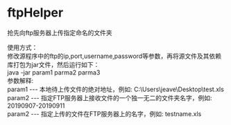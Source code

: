 # ftpHelper
抢先向ftp服务器上传指定命名的文件夹  

使用方式：  
修改源程序中的ftp的ip,port,username,password等参数，再将源文件及其依赖库打包为jar文件，然后运行如下：  
java -jar param1 parma2 parma3  
参数解释:   
param1 --- 本地待上传文件的绝对地址，例如: C:\Users\jeave\Desktop\test.xls  
param2 --- 指定FTP服务器上接收文件的一个独一无二的文件夹名字，例如: 20190907-20190911  
param2 --- 指定上传的文件在FTP服务器上的名字，例如: testname.xls 
